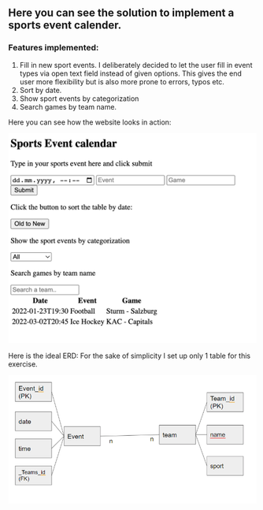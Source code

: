 ## Here you can see the solution to implement a sports event calender.

### Features implemented: 
1. Fill in new sport events. I deliberately decided to let the user fill in event types via open text field instead of given options. This gives the end user more flexibility but is also more prone to errors, typos etc.
2. Sort by date.
3. Show sport events by categorization
4. Search games by team name.

Here you can see how the website looks in action:

![Screenshot](sportradar.png)

Here is the ideal ERD:
For the sake of simplicity I set up only 1 table for this exercise.

![Screenshot](ERD.png)
